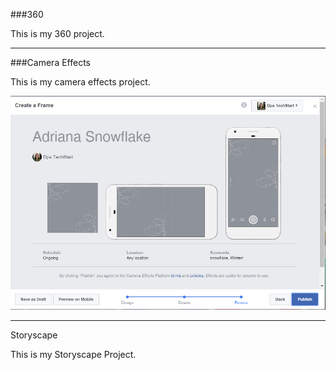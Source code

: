 ###360

This is my 360 project.

<script src="//360.vizor.io/scripts/embed.js" data-vizorurl="https://360.vizor.io/embed/v/rq6" ></script>

***

###Camera Effects

This is my camera effects project.

![Adriana](https://github.com/adriananavarrete/adriananavarrete.github.io/blob/master/Adriana.PNG?raw=true "Optional Title")

***

Storyscape

This is my Storyscape Project.

<script src="//360.vizor.io/scripts/embed.js" data-vizorurl="https://patches.vizor.io/embed/navarreteadriana/story-scape-copy-copy-copy" ></script>
